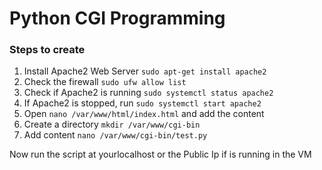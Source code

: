 # Python CGI Programming

### Steps to create

1. Install Apache2 Web Server `sudo apt-get install apache2`
2. Check the firewall `sudo ufw allow list`
3. Check if Apache2 is running `sudo systemctl status apache2`
4. If Apache2 is stopped, run `sudo systemctl start apache2`
5. Open `nano /var/www/html/index.html` and add the content 
6. Create a directory `mkdir /var/www/cgi-bin`
7. Add content `nano /var/www/cgi-bin/test.py`

Now run the script at yourlocalhost or the Public Ip if is running in the VM
